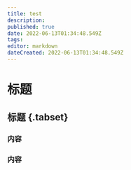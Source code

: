 ```yaml
---
title: test
description: 
published: true
date: 2022-06-13T01:34:48.549Z
tags: 
editor: markdown
dateCreated: 2022-06-13T01:34:48.549Z
---
```


# 标题

## 标题 {.tabset}

### 内容
### 内容